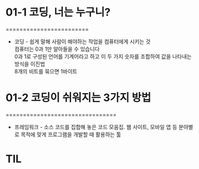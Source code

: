 # 01-1 코딩, 너는 누구니?
========================

* 코딩 - 쉽게 말해 사람이 해야하는 작업을 컴퓨터에게 시키는 것  
컴퓨터는 0과 1만 알아들을 수 있습니다  
0과 1로 구성된 언어를 기계어라고 하고 이 두 가지 숫자를 조합하여 값을 나타내는 방식을 이진법  
8개의 비트를 묶으면 1바이트  

# 01-2 코딩이 쉬워지는 3가지 방법
================================

* 프레임워크 - 소스 코드를 집합해 놓은 코드 모음집. 웹 사이트, 모바일 앱 등 분야별로 목적에 맞게 프로그램을 개발할 때 활용하는 툴

# TIL
